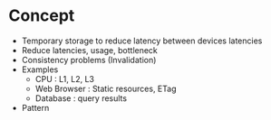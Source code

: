 # Concept
* Temporary storage to reduce latency between devices latencies
* Reduce latencies, usage, bottleneck
* Consistency problems (Invalidation)
* Examples
	* CPU : L1, L2, L3
	* Web Browser : Static resources, ETag
	* Database : query results
* Pattern